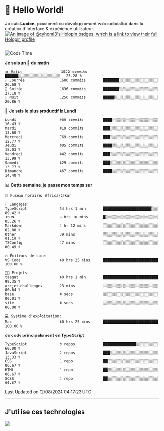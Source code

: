 # 👋 Hello World!

Je suis **Lucien**, passionné du développement web spécialisé dans la création d'interface & expérience utilisateur.
[![An image of @xyhomi3's Holopin badges, which is a link to view their full Holopin profile](https://holopin.me/xyhomi3)](https://holopin.io/@xyhomi3)

##

<!--START_SECTION:waka-->
![Code Time](http://img.shields.io/badge/Code%20Time-1%2C762%20hrs%2041%20mins-blue)

**Je suis un 🐤 du matin** 

```text
🌞 Matin                  1522 commits        ██████░░░░░░░░░░░░░░░░░░░   25.28 % 
🌆 Journée                1606 commits        ███████░░░░░░░░░░░░░░░░░░   26.68 % 
🌃 Soirée                 1636 commits        ███████░░░░░░░░░░░░░░░░░░   27.18 % 
🌙 Nuit                   1256 commits        █████░░░░░░░░░░░░░░░░░░░░   20.86 % 
```
📅 **Je suis le plus productif le Lundi** 

```text
Lundi                    989 commits         ████░░░░░░░░░░░░░░░░░░░░░   16.43 % 
Mardi                    819 commits         ███░░░░░░░░░░░░░░░░░░░░░░   13.60 % 
Mercredi                 769 commits         ███░░░░░░░░░░░░░░░░░░░░░░   12.77 % 
Jeudi                    905 commits         ████░░░░░░░░░░░░░░░░░░░░░   15.03 % 
Vendredi                 842 commits         ███░░░░░░░░░░░░░░░░░░░░░░   13.99 % 
Samedi                   829 commits         ███░░░░░░░░░░░░░░░░░░░░░░   13.77 % 
Dimanche                 867 commits         ████░░░░░░░░░░░░░░░░░░░░░   14.40 % 
```


📊 **Cette semaine, je passe mon temps sur** 

```text
🕑︎ Fuseau horaire: Africa/Dakar

💬 Langages: 
TypeScript               54 hrs 1 min        ██████████████████████░░░   89.42 % 
JSON                     3 hrs 10 mins       █░░░░░░░░░░░░░░░░░░░░░░░░   05.26 % 
Markdown                 1 hr 12 mins        ░░░░░░░░░░░░░░░░░░░░░░░░░   02.00 % 
Other                    39 mins             ░░░░░░░░░░░░░░░░░░░░░░░░░   01.10 % 
TSConfig                 17 mins             ░░░░░░░░░░░░░░░░░░░░░░░░░   00.49 % 

🔥 Éditeurs de code: 
VS Code                  60 hrs 25 mins      █████████████████████████   100.00 % 

🐱‍💻 Projets: 
taagat                   60 hrs 1 min        █████████████████████████   99.35 % 
arcjet-challenges        23 mins             ░░░░░░░░░░░░░░░░░░░░░░░░░   00.64 % 
base                     0 secs              ░░░░░░░░░░░░░░░░░░░░░░░░░   00.01 % 
site                     0 secs              ░░░░░░░░░░░░░░░░░░░░░░░░░   00.00 % 

💻 Système d'exploitation: 
Mac                      60 hrs 25 mins      █████████████████████████   100.00 % 
```

**Je code principalement en TypeScript** 

```text
TypeScript               9 repos             ███████████████░░░░░░░░░░   60.00 % 
JavaScript               2 repos             ███░░░░░░░░░░░░░░░░░░░░░░   13.33 % 
CSS                      1 repo              ██░░░░░░░░░░░░░░░░░░░░░░░   06.67 % 
HTML                     1 repo              ██░░░░░░░░░░░░░░░░░░░░░░░   06.67 % 
SCSS                     1 repo              ██░░░░░░░░░░░░░░░░░░░░░░░   06.67 % 
```




 Last Updated on 12/08/2024 04:17:23 UTC
<!--END_SECTION:waka-->
---

## J'utilise ces technologies

<p align="left">
  <a href="https://skillicons.dev">
    <img src="https://skillicons.dev/icons?i=ts,js,md,scss,tailwind,react,docker,express,astro,vite,nextjs,vercel,figma,ableton" />
  </a>
</p>


